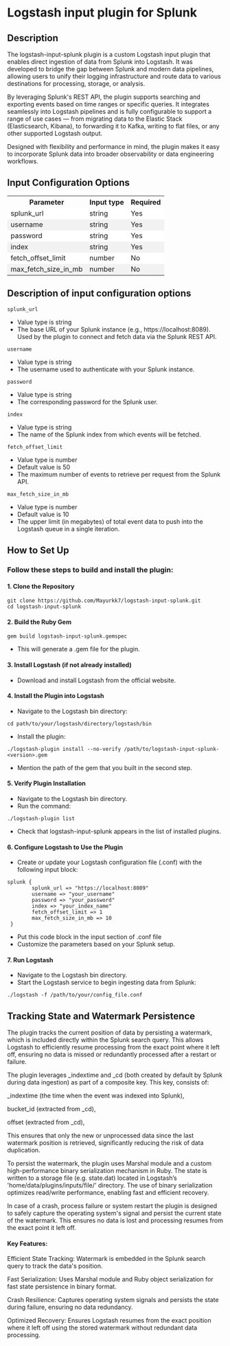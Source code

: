 # Logstash input plugin for Splunk

## Description

The logstash-input-splunk plugin is a custom Logstash input plugin that enables direct ingestion of data from Splunk into Logstash. It was developed to bridge the gap between Splunk and modern data pipelines, allowing users to unify their logging infrastructure and route data to various destinations for processing, storage, or analysis.

By leveraging Splunk's REST API, the plugin supports searching and exporting events based on time ranges or specific queries. It integrates seamlessly into Logstash pipelines and is fully configurable to support a range of use cases — from migrating data to the Elastic Stack (Elasticsearch, Kibana), to forwarding it to Kafka, writing to flat files, or any other supported Logstash output.

Designed with flexibility and performance in mind, the plugin makes it easy to incorporate Splunk data into broader observability or data engineering workflows.

## Input Configuration Options

<table>
  <tr>
    <th>Parameter</th>
    <th>Input type</th>
    <th>Required</th>
  </tr>
  <tr style="background-color: #ffffff;">
    <td>splunk_url</td>
    <td>string</td>
    <td>Yes</td>
  </tr>
  <tr style="background-color: #f2f2f2;">
    <td>username</td>
    <td>string</td>
    <td>Yes</td>
  </tr>
  <tr style="background-color: #ffffff;">
    <td>password</td>
    <td>string</td>
    <td>Yes</td>
  </tr>
  <tr style="background-color: #f2f2f2;">
    <td>index</td>
    <td>string</td>
    <td>Yes</td>
  </tr>
  <tr style="background-color: #ffffff;">
    <td>fetch_offset_limit</td>
    <td>number</td>
    <td>No</td>
  </tr>
  <tr style="background-color: #f2f2f2;">
    <td>max_fetch_size_in_mb</td>
    <td>number</td>
    <td>No</td>
  </tr>
</table>

## Description of input configuration options

`splunk_url` 

  * Value type is string
  * The base URL of your Splunk instance (e.g., https://localhost:8089). Used by the plugin to connect and fetch data via the       Splunk       REST API.

`username` 

  * Value type is string
  * The username used to authenticate with your Splunk instance.

`password` 

  * Value type is string
  * The corresponding password for the Splunk user.

`index` 

  * Value type is string
  * The name of the Splunk index from which events will be fetched.

`fetch_offset_limit` 

  * Value type is number
  * Default value is 50
  * The maximum number of events to retrieve per request from the Splunk API.

`max_fetch_size_in_mb` 

  * Value type is number
  * Default value is 10
  * The upper limit (in megabytes) of total event data to push into the Logstash queue in a single iteration.

## How to Set Up

### Follow these steps to build and install the plugin:

#### 1. Clone the Repository <br>
```
git clone https://github.com/Mayurkk7/logstash-input-splunk.git
cd logstash-input-splunk
```
#### 2. Build the Ruby Gem <br>
```
gem build logstash-input-splunk.gemspec
```
- This will generate a .gem file for the plugin.

#### 3. Install Logstash (if not already installed) <br>
- Download and install Logstash from the official website.

#### 4. Install the Plugin into Logstash <br>

- Navigate to the Logstash bin directory:
```
cd path/to/your/logstash/directory/logstash/bin
```
- Install the plugin:
```
./logstash-plugin install --no-verify /path/to/logstash-input-splunk-<version>.gem
```
- Mention the path of the gem that you built in the second step.

#### 5. Verify Plugin Installation <br>
- Navigate to the Logstash bin directory.
- Run the command:
```
./logstash-plugin list
```
- Check that logstash-input-splunk appears in the list of installed plugins.

#### 6. Configure Logstash to Use the Plugin <br>
- Create or update your Logstash configuration file (.conf) with the following input block:
```
splunk {
        splunk_url => "https://localhost:8089"
        username => "your_username"
        password => "your_password"
        index => "your_index_name"
        fetch_offset_limit => 1
        max_fetch_size_in_mb => 10
 }
```
- Put this code block in the input section of .conf file
- Customize the parameters based on your Splunk setup.

#### 7. Run Logstash <br>
- Navigate to the Logstash bin directory.
- Start the Logstash service to begin ingesting data from Splunk:
```
./logstash -f /path/to/your/config_file.conf
```

## Tracking State and Watermark Persistence

The plugin tracks the current position of data by persisting a watermark, which is included directly within the Splunk search query. This allows Logstash to efficiently resume processing from the exact point where it left off, ensuring no data is missed or redundantly processed after a restart or failure.

The plugin leverages _indextime and _cd (both created by default by Splunk during data ingestion) as part of a composite key. This key, consists of:

_indextime (the time when the event was indexed into Splunk),

bucket_id (extracted from _cd),

offset (extracted from _cd),

This ensures that only the new or unprocessed data since the last watermark position is retrieved, significantly reducing the risk of data duplication.

To persist the watermark, the plugin uses Marshal module and a custom high-performance binary serialization mechanism in Ruby. The state is written to a storage file (e.g. state.dat) located in Logstash’s 'home/data/plugins/inputs/file/' directory. The use of binary serialization optimizes read/write performance, enabling fast and efficient recovery.

In case of a crash, process failure or system restart the plugin is designed to safely capture the operating system's signal and persist the current state of the watermark. This ensures no data is lost and processing resumes from the exact point it left off.

#### Key Features:

Efficient State Tracking: Watermark is embedded in the Splunk search query to track the data's position.

Fast Serialization: Uses Marshal module and Ruby object serialization for fast state persistence in binary format.

Crash Resilience: Captures operating system signals and persists the state during failure, ensuring no data redundancy.

Optimized Recovery: Ensures Logstash resumes from the exact position where it left off using the stored watermark without redundant data processing.
